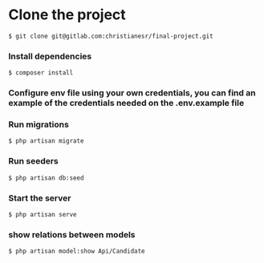 # Clone the project  
~~~
$ git clone git@gitlab.com:christianesr/final-project.git  
~~~
### Install dependencies  
~~~
$ composer install
~~~

### Configure env file using your own credentials, you can find an example of the credentials needed on the .env.example file

### Run migrations
~~~
$ php artisan migrate
~~~
### Run seeders
~~~
$ php artisan db:seed
~~~
### Start the server  
~~~
$ php artisan serve
~~~

### show relations between models
~~~
$ php artisan model:show Api/Candidate
~~~